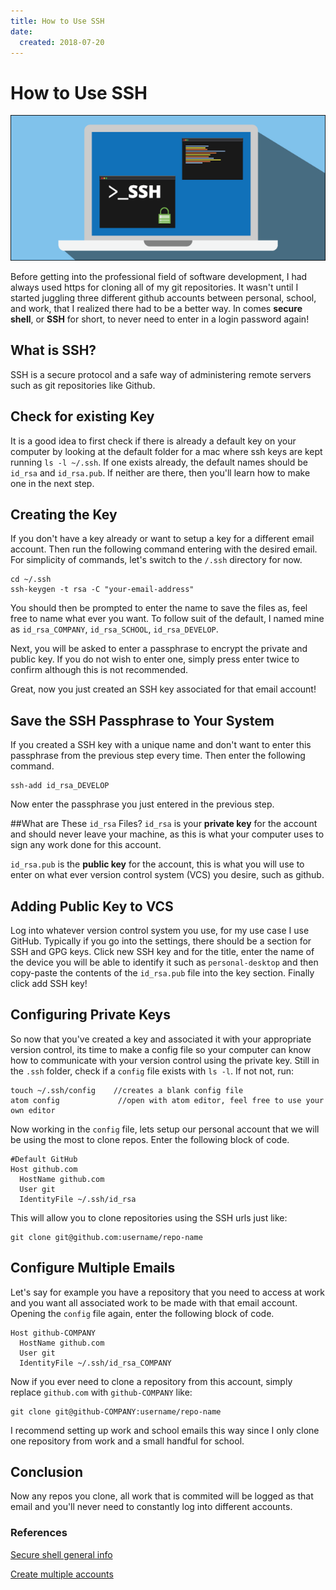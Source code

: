 ```yaml
---
title: How to Use SSH
date:
  created: 2018-07-20
---
```


# How to Use SSH

![](/assets/images/ssh.png)

Before getting into the professional field of software development, I had always used https for cloning all of my git repositories. It wasn't until I started juggling three different github accounts between personal, school, and work, that I realized there had to be a better way. In comes **secure shell**, or **SSH** for short, to never need to enter in a login password again!

<!-- more -->

## What is SSH?

SSH is a secure protocol and a safe way of administering remote servers such as git repositories like Github. 

 
## Check for existing Key
It is a good idea to first check if there is already a default key on your computer by looking at the default folder for a mac where ssh keys are kept running `ls -l ~/.ssh`. If one exists already, the default names should be `id_rsa` and `id_rsa.pub`. If neither are there, then you'll learn how to make one in the next step. 
## Creating the Key
If you don't have a key already or want to setup a key for a different email account. Then run the following command entering with the desired email. For simplicity of commands, let's switch to the `/.ssh` directory for now. 

```
cd ~/.ssh
ssh-keygen -t rsa -C "your-email-address"
```
You should then be prompted to enter the name to save the files as, feel free to name what ever you want. To follow suit of the default, I named mine as `id_rsa_COMPANY`, `id_rsa_SCHOOL`, `id_rsa_DEVELOP`.

Next, you will be asked to enter a passphrase to encrypt the private and public key. If you do not wish to enter one, simply press enter twice to confirm although this is not recommended. 

Great, now you just created an SSH key associated for that email account!

## Save the SSH Passphrase to Your System
If you created a SSH key with a unique name and don't want to enter this passphrase from the previous step every time. Then enter the following command. 

```
ssh-add id_rsa_DEVELOP
```
Now enter the passphrase you just entered in the previous step.

##What are These `id_rsa` Files?
`id_rsa` is your **private key** for the account and should never leave your machine, as this is what your computer uses to sign any work done for this account. 

`id_rsa.pub` is the **public key** for the account, this is what you will use to enter on what ever version control system (VCS) you desire, such as github. 

## Adding Public Key to VCS
Log into whatever version control system you use, for my use case I use GitHub. Typically if you go into the settings, there should be a section for SSH and GPG keys. Click new SSH key and for the title, enter the name of the device you will be able to identify it such as `personal-desktop` and then copy-paste the contents of the `id_rsa.pub` file into the key section. Finally click add SSH key!

## Configuring Private Keys
So now that you've created a key and associated it with your appropriate version control, its time to make a config file so your computer can know how to communicate with your version control using the private key. Still in the `.ssh` folder, check if a `config` file exists with `ls -l`. If not not, run:

```
touch ~/.ssh/config    //creates a blank config file
atom config				//open with atom editor, feel free to use your own editor
```
Now working in the `config` file, lets setup our personal account that we will be using the most to clone repos. Enter the following block of code. 

```
#Default GitHub
Host github.com
  HostName github.com
  User git
  IdentityFile ~/.ssh/id_rsa
```
This will allow you to clone repositories using the SSH urls just like: 
```
git clone git@github.com:username/repo-name
```

## Configure Multiple Emails
Let's say for example you have a repository that you need to access at work and you want all associated work to be made with that email account. Opening the `config` file again, enter the following block of code. 

```
Host github-COMPANY
  HostName github.com
  User git
  IdentityFile ~/.ssh/id_rsa_COMPANY
```
Now if you ever need to clone a repository from this account, simply replace `github.com` with `github-COMPANY` like:

```
git clone git@github-COMPANY:username/repo-name
```
I recommend setting up work and school emails this way since I only clone one repository from work and a small handful for school. 

## Conclusion
Now any repos you clone, all work that is commited will be logged as that email and you'll never need to constantly log into different accounts. 



### References

[Secure shell general info](https://www.digitalocean.com/community/tutorials/understanding-the-ssh-encryption-and-connection-process)


[Create multiple accounts](https://code.tutsplus.com/tutorials/quick-tip-how-to-work-with-github-and-multiple-accounts--net-22574)